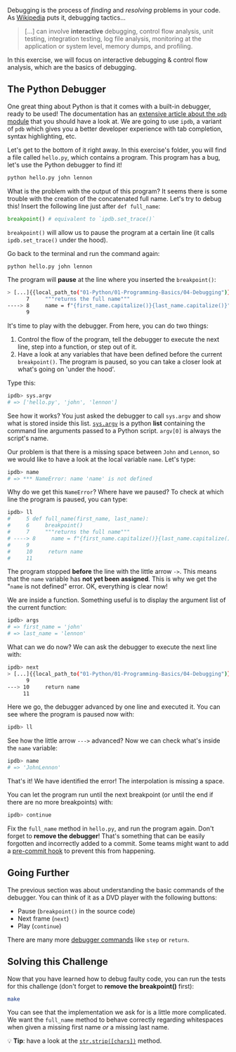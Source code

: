 Debugging is the process of _finding_ and _resolving_ problems in your code. As [Wikipedia](https://en.wikipedia.org/wiki/Debugging) puts it, debugging tactics...

> [...] can involve **interactive** debugging, control flow analysis, unit testing, integration testing, log file analysis, monitoring at the application or system level, memory dumps, and profiling.

In this exercise, we will focus on interactive debugging & control flow analysis, which are the basics of debugging.

## The Python Debugger

One great thing about Python is that it comes with a built-in debugger, ready to be used! The documentation has an [extensive article about the `pdb` module](https://docs.python.org/3/library/pdb.html) that you should have a look at. We are going to use `ipdb`, a variant of `pdb` which gives you a better developer experience with tab completion, syntax highlighting, etc.

Let's get to the bottom of it right away. In this exercise's folder, you will find a file called `hello.py`, which contains a program. This program has a bug, let's use the Python debugger to find it!

```bash
python hello.py john lennon
```

What is the problem with the output of this program? It seems there is some trouble with the creation of the concatenated full name. Let's try to debug this! Insert the following line just after `def full_name`:

```python
breakpoint() # equivalent to `ipdb.set_trace()`
```

`breakpoint()` will allow us to pause the program at a certain line (it calls `ipdb.set_trace()` under the hood).

Go back to the terminal and run the command again:

```bash
python hello.py john lennon
```

The program will **pause** at the line where you inserted the `breakpoint()`:

```bash
> [...]{{local_path_to("01-Python/01-Programming-Basics/04-Debugging")}}/hello.py(8)full_name()
      7     """returns the full name"""
----> 8     name = f"{first_name.capitalize()}{last_name.capitalize()}"
      9
```

It's time to play with the debugger. From here, you can do two things:

1. Control the flow of the program, tell the debugger to execute the next line, step into a function, or step out of it.
2. Have a look at any variables that have been defined before the current `breakpoint()`. The program is paused, so you can take a closer look at what's going on 'under the hood'.

Type this:

```bash
ipdb> sys.argv
# => ['hello.py', 'john', 'lennon']
```

See how it works? You just asked the debugger to call `sys.argv` and show what is stored inside this list. [`sys.argv`](https://docs.python.org/3/library/sys.html#sys.argv) is a python **list** containing the command line arguments passed to a Python script. `argv[0]` is always the script's name.

Our problem is that there is a missing space between `John` and `Lennon`, so we would like to have a look at the local variable `name`. Let's type:

```bash
ipdb> name
# => *** NameError: name 'name' is not defined
```

Why do we get this `NameError`? Where have we paused? To check at which line the program is paused, you can type:

```bash
ipdb> ll
#     5 def full_name(first_name, last_name):
#     6     breakpoint()
#     7     """returns the full name"""
# ----> 8     name = f"{first_name.capitalize()}{last_name.capitalize()}"
#     9
#     10     return name
#     11
```

The program stopped **before** the line with the little arrow `->`. This means that the `name` variable has **not yet been assigned**. This is why we get the "`name` is not defined" error. OK, everything is clear now!

We are inside a function. Something useful is to display the argument list of the current function:

```bash
ipdb> args
# => first_name = 'john'
# => last_name = 'lennon'
```

What can we do now? We can ask the debugger to execute the next line with:

```bash
ipdb> next
> [...]{{local_path_to("01-Python/01-Programming-Basics/04-Debugging")}}/hello.py(10)full_name()
      9
---> 10     return name
     11
```

Here we go, the debugger advanced by one line and executed it. You can see where the program is paused now with:

```bash
ipdb> ll
```

See how the little arrow `--->` advanced? Now we can check what's inside the `name` variable:

```bash
ipdb> name
# => 'JohnLennon'
```

That's it! We have identified the error! The interpolation is missing a space.

You can let the program run until the next breakpoint (or until the end if there are no more breakpoints) with:

```bash
ipdb> continue
```

Fix the `full_name` method in `hello.py`, and run the program again. Don't forget to **remove the debugger**! That's something that can be easily forgotten and incorrectly added to a commit. Some teams might want to add a [pre-commit hook](http://blog.keul.it/2013/11/no-more-pdbsettrace-committed-git-pre.html) to prevent this from happening.

## Going Further

The previous section was about understanding the basic commands of the debugger. You can think of it as a DVD player with the following buttons:

- Pause (`breakpoint()` in the source code)
- Next frame (`next`)
- Play (`continue`)

There are many more [debugger commands](https://docs.python.org/3/library/pdb.html#debugger-commands) like `step` or `return`.

## Solving this Challenge

Now that you have learned how to debug faulty code, you can run the tests for this challenge (don't forget to **remove the breakpoint()** first):

```bash
make
```

You can see that the implementation we ask for is a little more complicated. We want the `full_name` method to behave correctly regarding whitespaces when given a missing first name _or_ a missing last name.

 💡 **Tip**: have a look at the [`str.strip([chars])`](https://docs.python.org/3.7/library/stdtypes.html?highlight=strip#str.strip) method.
